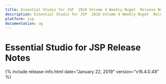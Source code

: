 ```yaml
---
title: Essential Studio for JSP  2018 Volume 4 Weekly Nuget  Release Notes  
description: Essential Studio for JSP  2018 Volume 4 Weekly Nuget  Release Notes  
platform: jsp
documentation: ug
---
```


# Essential Studio for JSP  Release Notes  

{% include release-info.html date="January 22, 2019"  version="v16.4.0.48" %} 




